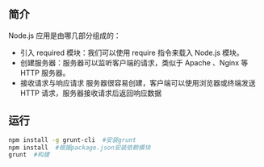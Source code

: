 
## 简介
 Node.js 应用是由哪几部分组成的：
 - 引入 required 模块：我们可以使用 require 指令来载入 Node.js 模块。
 - 创建服务器：服务器可以监听客户端的请求，类似于 Apache 、Nginx 等 HTTP 服务器。
 - 接收请求与响应请求 服务器很容易创建，客户端可以使用浏览器或终端发送 HTTP 请求，服务器接收请求后返回响应数据

## 运行
```sh
npm install -g grunt-cli  #安装grunt
npm install  #根据package.json安装依赖模块
grunt  #构建
```


